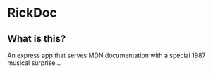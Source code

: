 # RickDoc

## What is this?
An express app that serves MDN documentation with a special 1987 musical surprise...
